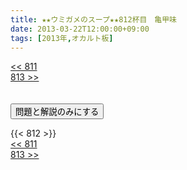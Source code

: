 ```yaml
---
title: ★★ウミガメのスープ★★812杯目　亀甲味
date: 2013-03-22T12:00:00+09:00
tags: [2013年,オカルト板]
---
```

<div class="th_left"><a href="../811"><< 811</a></div>
<div class="th_right"><a href="../813">813 >></a></div>
<br><br>
<script src="../../js/cupsoup.js"></script>
<form>
<input type="button" value="問題と解説のみにする" onClick="toggleCupsoup()">
</form>
{{< 812 >}}
<div class="th_left"><a href="../811"><< 811</a></div>
<div class="th_right"><a href="../813">813 >></a></div>
